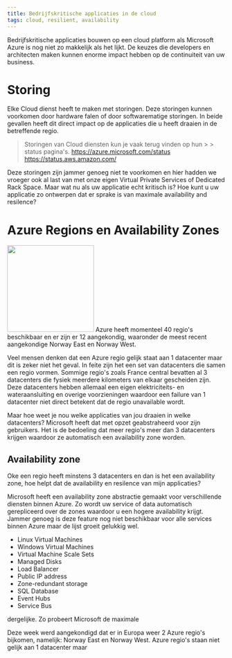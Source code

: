 ```yaml
---
title: Bedrijfskritische applicaties in de cloud
tags: cloud, resilient, availability
---
```

Bedrijfskritische applicaties bouwen op een cloud platform als Microsoft Azure is nog niet zo makkelijk als het lijkt. De keuzes die developers en architecten maken kunnen enorme impact hebben op de continuiteit van uw business. 

# Storing
Elke Cloud dienst heeft te maken met storingen. Deze storingen kunnen voorkomen door hardware falen of door softwarematige storingen. In beide gevallen heeft dit direct impact op de applicaties die u heeft draaien in de betreffende regio.

> Storingen van Cloud diensten kun je vaak terug vinden op hun > > status pagina's. 
> https://azure.microsoft.com/status
> https://status.aws.amazon.com/

Deze storingen zijn jammer genoeg niet te voorkomen en hier hadden we vroeger ook al last van met onze eigen Virtual Private Services of Dedicated Rack Space. Maar wat nu als uw applicatie echt kritisch is? Hoe kunt u uw applicatie zo ontwerpen dat er sprake is van maximale availability and resilence?

# Azure Regions en Availability Zones
<img src="/images/azure regions.png" style="height: 200px;" />
Azure heeft momenteel 40 regio's beschikbaar en er zijn er 12 aangekondig, waaronder de meest recent aangekondige Norway East en Norway West.

Veel mensen denken dat een Azure regio gelijk staat aan 1 datacenter maar dit is zeker niet het geval. In feite zijn het een set van datacenters die samen een regio vormen. Sommige regio's zoals France central bevatten al 3 datacenters die fysiek meerdere kilometers van elkaar gescheiden zijn. Deze datacenters hebben allemaal een eigen elektriciteits- en wateraansluiting en overige voorzieningen waardoor een failure van 1 datacenter niet direct betekent dat de regio unavailable wordt.

Maar hoe weet je nou welke applicaties van jou draaien in welke datacenters? Microsoft heeft dat met opzet geabstraheerd voor zijn gebruikers. Het is de bedoeling dat meer regio's meer dan 3 datacenters krijgen waardoor ze automatisch een availability zone worden.

## Availability zone
Oke een regio heeft minstens 3 datacenters en dan is het een availability zone, hoe helpt dat de availability en resilence van mijn applicaties?

Microsoft heeft een availability zone abstractie gemaakt voor verschillende diensten binnen Azure. Zo wordt uw service of data automatisch gerepliceerd over de zones waardoor u een hogere availability krijgt. Jammer genoeg is deze feature nog niet beschikbaar voor alle services binnen Azure maar de lijst groeit gelukkig wel.

* Linux Virtual Machines
* Windows Virtual Machines
* Virtual Machine Scale Sets
* Managed Disks
* Load Balancer
* Public IP address
* Zone-redundant storage
* SQL Database
* Event Hubs
* Service Bus

dergelijke. Zo probeert Microsoft de maximale  


Deze week werd aangekondigd dat er in Europa weer 2 Azure regio's bijkomen, namelijk: Norway East en Norway West. Azure regio's staan niet gelijk aan 1 datacenter maar 
